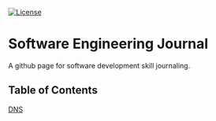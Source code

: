 [![License](https://img.shields.io/badge/License-Apache%202.0-blue.svg)](https://opensource.org/licenses/Apache-2.0)

# Software Engineering Journal

A github page for software development skill journaling.

## Table of Contents

[DNS](dns.md)